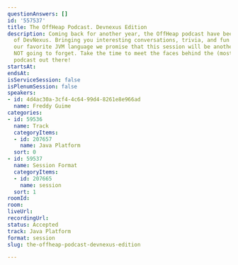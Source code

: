 ```yaml
---
questionAnswers: []
id: '557537'
title: The OffHeap Podcast. Devnexus Edition
description: Coming back for another year, the OffHeap podcast have been a staple
  of DevNexus. Bringing you interesting conversations, trivia, and fun facts around
  our favorite JVM language we promise that this session will be another one you are
  NOT going to forget. Take the time to meet the faces behind the (most awesome) Java
  podcast out there!
startsAt: 
endsAt: 
isServiceSession: false
isPlenumSession: false
speakers:
- id: 4d4ac30a-3cf4-4c64-99d4-8261e8e966ad
  name: Freddy Guime
categories:
- id: 59536
  name: Track
  categoryItems:
  - id: 207657
    name: Java Platform
  sort: 0
- id: 59537
  name: Session Format
  categoryItems:
  - id: 207665
    name: session
  sort: 1
roomId: 
room: 
liveUrl: 
recordingUrl: 
status: Accepted
track: Java Platform
format: session
slug: the-offheap-podcast-devnexus-edition

---
```

